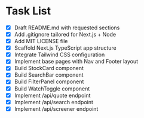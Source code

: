 # Task List

- [x] Draft README.md with requested sections
- [x] Add .gitignore tailored for Next.js + Node
- [x] Add MIT LICENSE file
- [x] Scaffold Next.js TypeScript app structure
- [x] Integrate Tailwind CSS configuration
- [x] Implement base pages with Nav and Footer layout
- [x] Build StockCard component
- [x] Build SearchBar component
- [x] Build FilterPanel component
- [x] Build WatchToggle component
- [x] Implement /api/quote endpoint
- [x] Implement /api/search endpoint
- [x] Implement /api/screener endpoint
